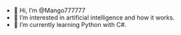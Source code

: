 - 👋 Hi, I’m @Mango777777
- 👀 I’m interested in artificial intelligence and how it works.
- 🌱 I’m currently learning Python with C#.

<!---
Mango777777/Mango777777 is a ✨ special ✨ repository because its `README.md` (this file) appears on your GitHub profile.
You can click the Preview link to take a look at your changes.
--->
